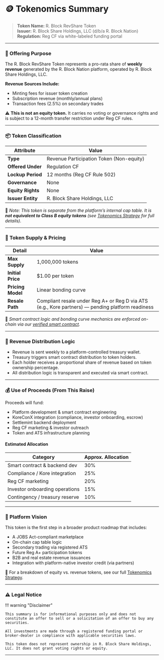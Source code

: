 <a id="top"></a>

# 🪙 Tokenomics Summary

> **Token Name:** R. Block RevShare Token  
> **Issuer:** R. Block Share Holdings, LLC (d/b/a R. Block Nation)  
> **Regulation:** Reg CF via white-labeled funding portal

---

### 🎯 Offering Purpose

The R. Block RevShare Token represents a pro-rata share of **weekly revenue** generated by the R. Block Nation platform, operated by R. Block Share Holdings, LLC.

**Revenue Sources Include:**
- Minting fees for issuer token creation
- Subscription revenue (monthly/annual plans)
- Transaction fees (2.5%) on secondary trades

⚠️ **This is not an equity token.** It carries no voting or governance rights and is subject to a 12-month transfer restriction under Reg CF rules.

---

### 📦 Token Classification

| Attribute        | Value                                           |
|------------------|--------------------------------------------------|
| **Type**         | Revenue Participation Token (Non-equity)        |
| **Offered Under**| Regulation CF                                    |
| **Lockup Period**| 12 months (Reg CF Rule 502)                      |
| **Governance**   | None                                             |
| **Equity Rights**| None                                             |
| **Issuer Entity**| R. Block Share Holdings, LLC                     |

📌 _Note: This token is separate from the platform’s internal cap table. It is **not equivalent to Class B equity tokens** (see [Tokenomics Strategy](Tokenomics.md) for full details)._

---

### 🔢 Token Supply & Pricing

| Detail           | Value                       |
|------------------|-----------------------------|
| **Max Supply**   | 1,000,000 tokens            |
| **Initial Price**| $1.00 per token             |
| **Pricing Model**| Linear bonding curve        |
| **Resale Path**  | Compliant resale under Reg A+ or Reg D via ATS (e.g., Kore partners) — pending platform readiness |

📎 *Smart contract logic and bonding curve mechanics are enforced on-chain via our [verified smart contract](https://sepolia.etherscan.io/address/0x769780C2BA4492Ac4B0C3C38fbD0B2CB4bb9Ba5f#code).*

---

### 💸 Revenue Distribution Logic

- Revenue is sent weekly to a platform-controlled treasury wallet.
- Treasury triggers smart contract distribution to token holders.
- Each holder receives a proportional share of revenue based on token ownership percentage.
- All distribution logic is transparent and executed via smart contract.

---

### 💰 Use of Proceeds (From This Raise)

Proceeds will fund:

- Platform development & smart contract engineering
- KoreConX integration (compliance, investor onboarding, escrow)
- Settlemint backend deployment
- Reg CF marketing & investor outreach
- Token and ATS infrastructure planning

#### Estimated Allocation

| Category                        | Approx. Allocation |
|--------------------------------|---------------------|
| Smart contract & backend dev   | 30%                 |
| Compliance / Kore integration  | 25%                 |
| Reg CF marketing               | 20%                 |
| Investor onboarding operations | 15%                 |
| Contingency / treasury reserve | 10%                 |

---

### 🚀 Platform Vision

This token is the first step in a broader product roadmap that includes:

- A JOBS Act-compliant marketplace
- On-chain cap table logic
- Secondary trading via registered ATS
- Future Reg A+ participation tokens
- B2B and real estate revenue issuances
- Integration with platform-native investor credit (via partners)

🔗 For a breakdown of equity vs. revenue tokens, see our full [Tokenomics Strategy](Tokenomics.md).

---

### ⚠️ Legal Notice

!!! warning "Disclaimer"

    This summary is for informational purposes only and does not constitute an offer to sell or a solicitation of an offer to buy any securities.

    All investments are made through a registered funding portal or broker-dealer in compliance with applicable securities laws.

    This token does not represent ownership in R. Block Share Holdings, LLC. It does not grant voting rights or equity.

---


